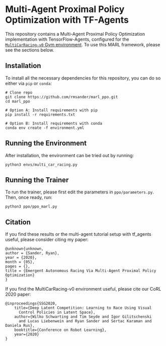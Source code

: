 # Multi-Agent Proximal Policy Optimization with TF-Agents
This repository contains a Multi-Agent Proximal Policy Optimization
implementation with TensorFlow-Agents, configured for the 
[`MultiCarRacing-v0` Gym environment](https://github.com/igilitschenski/multi_car_racing).
To use this MARL framework, please see the sections below.

## Installation
To install all the necessary dependencies for this repository, you can do so either 
via `pip` or `conda`:

```
# Clone repo
git clone https://github.com/rmsander/marl_ppo.git
cd marl_ppo

# Option A: Install requirements with pip
pip install -r requirements.txt

# Option B: Install requirements with conda
conda env create -f environment.yml
```

## Running the Environment
After installation, the environment can be tried out by running:
```
python3 envs/multi_car_racing.py
```

## Running the Trainer
To run the trainer, please first edit the parameters in `ppo/parameters.py`. 
Then, once ready, run:
```
python3 ppo/ppo_marl.py
```

## Citation
If you find these results or the multi-agent tutorial setup with tf_agents 
useful, please consider citing my paper:
```
@unknown{unknown,
author = {Sander, Ryan},
year = {2020},
month = {05},
pages = {},
title = {Emergent Autonomous Racing Via Multi-Agent Proximal Policy Optimization}
}
```
If you find the MultiCarRacing-v0 environment useful, please cite our CoRL 
2020 paper: 
```
@inproceedings{SSG2020,
    title={Deep Latent Competition: Learning to Race Using Visual
      Control Policies in Latent Space},
    author={Wilko Schwarting and Tim Seyde and Igor Gilitschenski
      and Lucas Liebenwein and Ryan Sander and Sertac Karaman and Daniela Rus},
    booktitle={Conference on Robot Learning},
    year={2020}
}
```